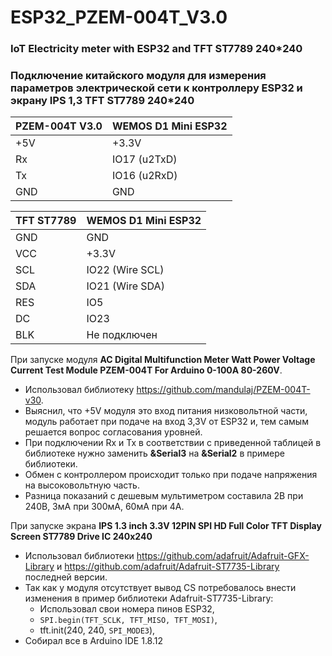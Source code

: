 # ESP32_PZEM-004T_V3.0
### IoT Electricity meter with ESP32 and TFT ST7789 240*240
### Подключение китайского модуля для измерения параметров электрической сети к контроллеру ESP32 и экрану IPS 1,3 TFT ST7789 240*240

PZEM-004T V3.0  |	WEMOS D1 Mini ESP32
----------------|--------------------------
+5V             |	+3.3V
Rx              |	IO17 (u2TxD)
Tx              |	IO16 (u2RxD)
GND             |	GND


TFT ST7789      |	WEMOS D1 Mini ESP32
----------------|--------------------------
GND             |	GND
VCC		|	+3.3V
SCL             |	IO22 (Wire SCL)
SDA             |	IO21 (Wire SDA)
RES             |	IO5
DC              |	IO23
BLK		|	Не подключен

При запуске модуля **AC Digital Multifunction Meter Watt Power Voltage Current Test Module PZEM-004T For Arduino 0-100A 80-260V**.
* Использовал библиотеку https://github.com/mandulaj/PZEM-004T-v30.
* Выяснил, что +5V модуля это вход питания низковольтной части, модуль работает при подаче на вход 3,3V от ESP32 и, тем самым решается вопрос согласования уровней.
* При подключении Rx и Tx в соответствии с приведенной таблицей в библиотеке нужно заменить **&Serial3** на **&Serial2** в примере библиотеки.
* Обмен с контроллером происходит только при подаче напряжения на высоковольтную часть.
* Разница показаний с дешевым мультиметром составила 2В при 240В, 3мА при 300мА, 60мА при 4А.

При запуске экрана **IPS 1.3 inch 3.3V 12PIN SPI HD Full Color TFT Display Screen ST7789 Drive IC 240х240**
* Использовал библиотеки https://github.com/adafruit/Adafruit-GFX-Library и https://github.com/adafruit/Adafruit-ST7735-Library последней версии.
* Так как у модуля отсутствует вывод CS потребовалось внести изменения в пример библиотеки Adafruit-ST7735-Library: 
  * Использовал свои номера пинов ESP32, 
  * `SPI.begin(TFT_SCLK, TFT_MISO, TFT_MOSI)`, 
  * tft.init(240, 240, `SPI_MODE3`),
* Собирал все в Arduino IDE 1.8.12
